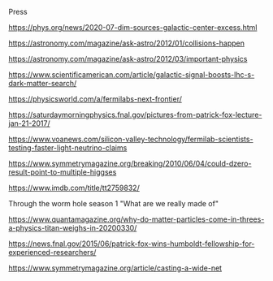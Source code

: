 Press

https://phys.org/news/2020-07-dim-sources-galactic-center-excess.html

https://astronomy.com/magazine/ask-astro/2012/01/collisions-happen

https://astronomy.com/magazine/ask-astro/2012/03/important-physics

https://www.scientificamerican.com/article/galactic-signal-boosts-lhc-s-dark-matter-search/

https://physicsworld.com/a/fermilabs-next-frontier/

https://saturdaymorningphysics.fnal.gov/pictures-from-patrick-fox-lecture-jan-21-2017/

https://www.voanews.com/silicon-valley-technology/fermilab-scientists-testing-faster-light-neutrino-claims

https://www.symmetrymagazine.org/breaking/2010/06/04/could-dzero-result-point-to-multiple-higgses

https://www.imdb.com/title/tt2759832/

Through the worm hole season 1 "What are we really made of"

https://www.quantamagazine.org/why-do-matter-particles-come-in-threes-a-physics-titan-weighs-in-20200330/

https://news.fnal.gov/2015/06/patrick-fox-wins-humboldt-fellowship-for-experienced-researchers/

https://www.symmetrymagazine.org/article/casting-a-wide-net
